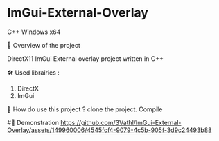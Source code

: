 # ImGui-External-Overlay
C++ Windows x64

📖 Overview of the project

DirectX11 ImGui External overlay project written in C++

🛠 Used librairies :

1. DirectX
2. ImGui

🧪 How do use this project ?
clone the project.
Compile

#🎨 Demonstration
https://github.com/3Vathl/ImGui-External-Overlay/assets/149960006/4545fcf4-9079-4c5b-905f-3d9c24493b88

